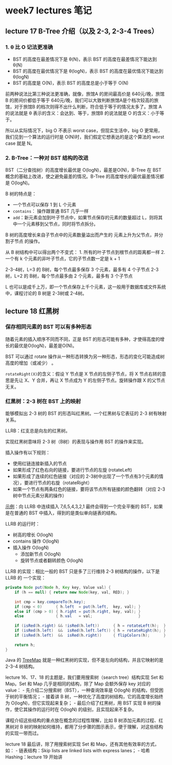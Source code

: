 # week7 lectures 笔记

## lecture 17 B-Tree 介绍（以及 2-3, 2-3-4 Trees）

### 1. θ 比 O 记法更准确

- BST 的高度在最差情况下是 θ(N)，表示 BST 的高度在最差情况下能达到 θ(N)
- BST 的高度在最优情况下是 θ(logN)，表示 BST 的高度在最优情况下能达到 θ(logN)
- BST 的高度是 O(N)，表示 BST 的高度总是小于等于 O(N)

前两种说法比第三种说法更准确，就像，旅馆A 的房间最高价是 640元/晚，旅馆B 的房间价都低于等于 640元/晚，我们可以大致判断旅馆A是个档次较高的旅馆，对于旅馆B 的档次则得不出什么判断，符合低于等于的情况太多了。旅馆 A 的说法就是 θ 表示的含义：会达到、等于，旅馆B 的说法就是 O 的含义：小于等于。

所以从实际情况下，big O 不表示 worst case，但现实生活中，big O 更常用，我们见到一个算法的运行时是 O(N)时，我们假定它想表达的是这个算法的 worst case 就是 N。

### 2. B-Tree：一种对 BST 结构的改进

BST（二分查找树）的高度增长最优是 O(logN)，最差是O(N)，B-Tree 在 BST 概念的基础上改进，使之避免最差的情况。B-Tree 的高度增长的最优最差情况都是 O(logN)。

B 树的特点是：

- 一个节点可以保存 1 到 L 个元素
- `contains`： 操作跟普通 BST 几乎一样
- `add`：新元素会加到叶子节点中，如果节点保存的元素的数量超过 L，则将其中一个元素移到父节点，同时将节点拆分。

B 树的高度增长来自子节点中的元素数量溢出而产生的 元素上升为父节点，并分割子节点 的操作。

从 B 树结构中可以得出两个不变式：
    1. 所有的叶子节点到根节点的距离都一样
    2. 一个有 k 个元素的非叶子节点，它的子节点数一定是 k + 1

2-3-4树，L=3 的 B树，每个节点最多保存 3 个元素，最多有 4 个子节点
2-3树，L=2 的 B树，每个节点最多由 2 个元素，最多有 3 个子节点

L 也可以是成千上万，即一个节点保存上千个元素，这一般用于数据库或文件系统中，课程讨论的 B 树是 2-3树或 2-4树。

## lecture 18 红黑树

### 保存相同元素的 BST 可以有多种形态

随着元素的插入顺序不同而不同，正是 BST 的形态可能有多种，才使得高度的增长的最优是O(logN)，最差是O(N)。

BST 可以通过 rotate 操作从一种形态转换为另一种形态，形态的变化可能造成树高度的增加（或减少） 。

`rotateRight(X)`的含义：假设 Y 节点是 X 节点的左侧子节点，将 X 节点右转的意思是先让 X、Y 合并，再让 X 节点成为 Y 的左侧子节点。旋转操作跟 X 的父节点无关。

### 红黑树：2-3 树在 BST 上的映射

能够模拟出 2-3 树的 BST 的形态叫红黑树。一个红黑树与它表征的 2-3 树有映射关系。

LLRB：红支总是向左的红黑树。

实现红黑树意味将 2-3 树（B树）的表现与操作用 BST 的操作来实现。

插入操作有以下规则：

- 使用红链连接新插入的节点
- 如果形成了红色右向的链接，要进行节点的左旋 (rotateLeft)
- 如果形成了连续的红色链接（对应的 2-3树中出现了一个节点有3个元素的情况），要进行节点的右旋（rotateRight）
- 如果一个节点有两条红色的链接，要将该节点所有链接的颜色翻转（对应 2-3 树中节点元素分离的操作）

[示例](https://docs.google.com/presentation/d/1jgOgvx8tyu_LQ5Y21k4wYLffwp84putW8iD7_EerQmI/edit#slide=id.g463de7561_042)：向 LLRB 中连续插入 7,6,5,4,3,2,1 最终会得到一个完全平衡的 BST，如果是在普通的 BST 中插入，得到的是类似单向链表的结构。

LLRB 的运行时：
- 树高的增长 O(logN)
- contains 操作 O(logN)
- 插入操作 O(logN)
    - 添加新节点 O(logN)
    - 旋转节点或者翻转颜色 O(logN)

LLRB 的实现：相比一般的 BST 只是多了三行维持 2-3 树结构的操作，以下是 LLRB 的 一个实现：

```java
private Node put(Node h, Key key, Value val) {
	if (h == null) { return new Node(key, val, RED); }
 
	int cmp = key.compareTo(h.key);
    if (cmp < 0)      { h.left  = put(h.left,  key, val); }
    else if (cmp > 0) { h.right = put(h.right, key, val); }
    else              { h.val   = val;                    }
 
	if (isRed(h.right) && !isRed(h.left))      { h = rotateLeft(h);  }
	if (isRed(h.left)  &&  isRed(h.left.left)) { h = rotateRight(h); }
	if (isRed(h.left)  &&  isRed(h.right))     { flipColors(h);      } 
 
	return h;
}
```

Java 的 [TreeMap](https://github.com/AdoptOpenJDK/openjdk-jdk11/blob/999dbd4192d0f819cb5224f26e9e7fa75ca6f289/src/java.base/share/classes/java/util/TreeMap.java) 就是一种红黑树的实现，但不是左向的结构，并且它映射的是 2-3-4 树结构。

lecture 16、17、18 的主题是，我们要用搜索树（search tree）结构实现 Set 和 Map。Set 和 Map 几乎是相同的结构，除了 Map 会额外保存 key 对应的 value：
    - 先介绍二分搜索树（BST），一种查询效率是 O(logN) 的结构，但受困于树的平衡情况；
    - 接着讲 B 树，一种优化了高度的树结构，它的高度增长始终为 O(logN)，但它实现起来复杂；
    - 最后介绍了红黑树，用 BST 实现 B 树的操作，使它其操作的运行时在 O(logN) 的级别，且实现起来不复杂。

课程介绍这些结构的重点放在概念的过程性理解，比如 B 树添加元素的过程、红黑树对 B 树的映射如何维持，都用了分步骤的图示表示，便于理解，对这些结构的实现一带而过。

lecture 18 最后讲，除了用搜索树实现 Set 和 Map，还有其他有效率的方式，如：
    - 链表结构：Skip lists are linked lists with express lanes；
    - 哈希 Hashing：lecture 19 开始讲